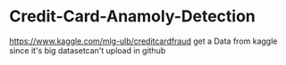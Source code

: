 # Credit-Card-Anamoly-Detection
https://www.kaggle.com/mlg-ulb/creditcardfraud
get a Data from kaggle since it's big datasetcan't upload in github
